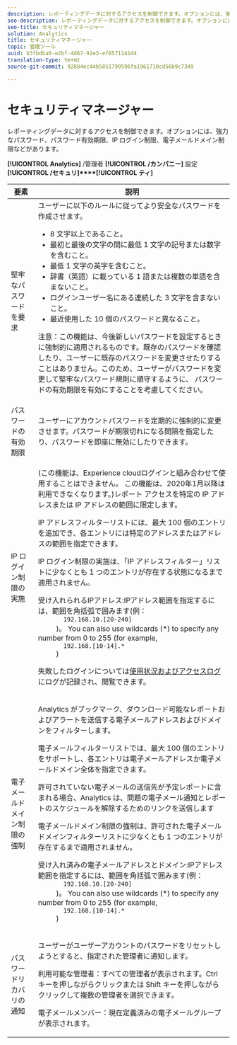 ```yaml
---
description: レポーティングデータに対するアクセスを制御できます。オプションには、強力なパスワード、パスワード有効期限、IP ログイン制限、電子メールドメイン制限などがあります。
seo-description: レポーティングデータに対するアクセスを制御できます。オプションには、強力なパスワード、パスワード有効期限、IP ログイン制限、電子メールドメイン制限などがあります。
seo-title: セキュリティマネージャー
solution: Analytics
title: セキュリティマネージャー
topic: 管理ツール
uuid: b3fbdba0-e2bf-4d67-92e3-ef0571141d4
translation-type: tm+mt
source-git-commit: 92884ec44b5851799596fa1961710cd56b9c7349

---
```



# セキュリティマネージャー

レポーティングデータに対するアクセスを制御できます。オプションには、強力なパスワード、パスワード有効期限、IP ログイン制限、電子メールドメイン制限などがあります。

**[!UICONTROL Analytics]** /管理者 **[!UICONTROL /カンパニー]** 設定 **[!UICONTROL /セキュリ]****[!UICONTROL ティ]**

<table id="table_F1AD9DE5094A4FC2B9DA8D01198F944B"> 
 <thead> 
  <tr> 
   <th colname="col1" class="entry"> 要素 </th> 
   <th colname="col2" class="entry"> 説明 </th> 
  </tr> 
 </thead>
 <tbody> 
  <tr> 
   <td colname="col1"> <span class="wintitle">堅牢なパスワードを要求</span> </td> 
   <td colname="col2">ユーザーに以下のルールに従ってより安全なパスワードを作成させます。 
    <ul id="ul_100CC57EB4374DAA87B2074BA8B46F26"> 
     <li id="li_4D9102C361044FADBC14402A8398F2F3">8 文字以上であること。 </li> 
     <li id="li_AFE9568C14894E93BFDFDC84DCD2838D">最初と最後の文字の間に最低 1 文字の記号または数字を含むこと。 </li> 
     <li id="li_ECA05BEF7BFD4430B09D4A953B41D2A6">最低 1 文字の英字を含むこと。 </li> 
     <li id="li_6928045588E94E28851BB15991C8D51E">辞書（英語）に載っている 1 語または複数の単語を含まないこと。 </li> 
     <li id="li_C3DD4608CA6F43E4B1E4FCFC6D116371">ログインユーザー名にある連続した 3 文字を含まないこと。 </li> 
     <li id="li_687838CA01B94EE29EF4C09F485C5537">最近使用した 10 個のパスワードと異なること。 </li> 
    </ul> <p>注意：この機能は、今後新しいパスワードを設定するときに強制的に適用されるものです。既存のパスワードを確認したり、ユーザーに既存のパスワードを変更させたりすることはありません。このため、ユーザーがパスワードを変更して堅牢なパスワード規則に順守するように、     パスワードの有効期限を有効にすることを考慮してください。 </p> </td> 
  </tr> 
  <tr> 
   <td colname="col1"> <span class="wintitle"> パスワードの有効期限</span> </td> 
   <td colname="col2"> ユーザーにアカウントパスワードを定期的に強制的に変更させます。パスワードが期限切れになる間隔を指定したり、パスワードを即座に無効にしたりできます。 </td> 
  </tr> 
  <tr> 
   <td colname="col1"> <span class="wintitle"> IP ログイン制限の実施</span> </td> 
   <td colname="col2"> <p>(この機能は、Experience cloudログインと組み合わせて使用することはできません。 この機能は、2020年1月以降は利用できなくなります。)レポート アクセスを特定の IP アドレスまたは IP アドレスの範囲に限定します。 </p> <p>IP アドレスフィルターリストには、最大 100 個のエントリを追加でき、各エントリには特定のアドレスまたはアドレスの範囲を指定できます。 </p> <p> <span class="wintitle">IP ログイン制限の実施</span>は、「IP アドレスフィルター」リストに少なくとも 1 つのエントリが存在する状態になるまで適用されません。 </p> <p> <span class="uicontrol"> 受け入れられるIPアドレス</span>:IPアドレス範囲を指定するには、範囲を角括弧で囲みます(例： <code>
       192.168.10.[20-240]
     </code>)。 You can also use wildcards (*) to specify any number from 0 to 255 (for example, 
     <code>
       192.168.[10-14].*
     </code>) </p> <p>失敗したログインについては<a href="../../admin/admin/logs.md#section_6FBAF92D9EA244809C45A78A2F0A7232" format="dita" scope="local">使用状況およびアクセスログ</a>にログが記録され、閲覧できます。 </p> </td> 
  </tr> 
  <tr> 
   <td colname="col1"> <span class="wintitle"> 電子メールドメイン制限の強制</span> </td> 
   <td colname="col2"> <p>Analytics がブックマーク、ダウンロード可能なレポートおよびアラートを送信する電子メールアドレスおよびドメインをフィルターします。 </p> <p>電子メールフィルターリストでは、最大 100 個のエントリをサポートし、各エントリは電子メールアドレスか電子メールドメイン全体を指定できます。 </p> <p>許可されていない電子メールの送信先が予定レポートに含まれる場合、Analytics は、問題の電子メール通知とレポートのスケジュールを解除するためのリンクを送信します </p> <p> <span class="wintitle">電子メールドメイン制限の強制</span>は、<span class="wintitle">許可された電子メールドメインフィルター</span>リストに少なくとも 1 つのエントリが存在するまで適用されません。 </p> <p> <span class="uicontrol"> 受け入れ済みの電子メールアドレスとドメイン</span>:IPアドレス範囲を指定するには、範囲を角括弧で囲みます(例： <code>
       192.168.10.[20-240]
     </code>)。 You can also use wildcards (*) to specify any number from 0 to 255 (for example, 
     <code>
       192.168.[10-14].*
     </code>) </p> </td> 
  </tr> 
  <tr> 
   <td colname="col1"> <span class="wintitle"> パスワードリカバリの通知</span> </td> 
   <td colname="col2"> <p>ユーザーがユーザーアカウントのパスワードをリセットしようとすると、指定された管理者に通知します。 </p> <p> <span class="uicontrol">利用可能な管理者</span>：すべての管理者が表示されます。Ctrl キーを押しながらクリックまたは Shift キーを押しながらクリックして複数の管理者を選択できます。 </p> <p> <span class="uicontrol">電子メールメンバー</span>：現在定義済みの電子メールグループが表示されます。 </p> </td> 
  </tr> 
 </tbody> 
</table>

